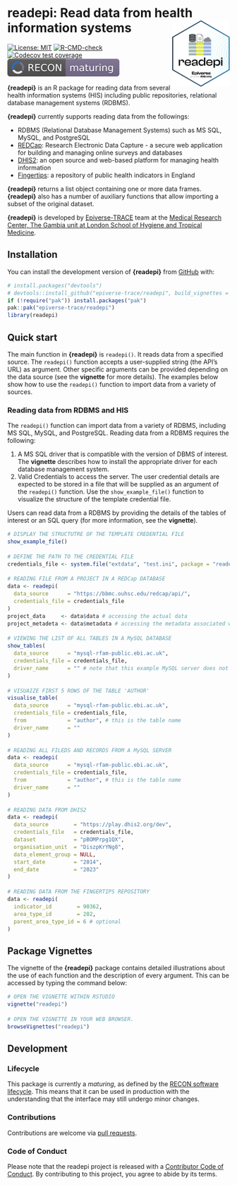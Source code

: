 
<!-- README.md is generated from README.Rmd. Please edit that file. -->
<!-- The code to render this README is stored in .github/workflows/render-readme.yaml -->
<!-- Variables marked with double curly braces will be transformed beforehand: -->
<!-- `packagename` is extracted from the DESCRIPTION file -->
<!-- `gh_repo` is extracted via a special environment variable in GitHub Actions -->

# readepi: Read data from health information systems <img src="man/figures/logo.png" align="right" width="130"/>

<!-- badges: start -->

[![License:
MIT](https://img.shields.io/badge/License-MIT-yellow.svg)](https://opensource.org/licenses/MIT)
[![R-CMD-check](https://github.com/epiverse-trace/readepi/actions/workflows/R-CMD-check.yaml/badge.svg)](https://github.com/epiverse-trace/readepi/actions/workflows/R-CMD-check.yaml)
[![Codecov test
coverage](https://codecov.io/gh/epiverse-trace/readepi/branch/main/graph/badge.svg)](https://app.codecov.io/gh/epiverse-trace/readepi?branch=main)
[![lifecycle-concept](https://raw.githubusercontent.com/reconverse/reconverse.github.io/master/images/badge-maturing.svg)](https://www.reconverse.org/lifecycle.html#concept)
<!-- badges: end -->

**{readepi}** is an R package for reading data from several health
information systems (HIS) including public repositories, relational
database management systems (RDBMS).

**{readepi}** currently supports reading data from the followings:

- RDBMS (Relational Database Management Systems) such as MS SQL, MySQL,
  and PostgreSQL 
- [REDCap](https://projectredcap.org/software/): Research Electronic
  Data Capture - a secure web application for building and managing
  online surveys and databases  
- [DHIS2](https://dhis2.org/about/): an open source and web-based
  platform for managing health information  
- [Fingertips](https://fingertips.phe.org.uk/): a repository of public
  health indicators in England

**{readepi}** returns a list object containing one or more data frames.
**{readepi}** also has a number of auxiliary functions that allow
importing a subset of the original dataset.

**{readepi}** is developed by
[Epiverse-TRACE](https://data.org/initiatives/epiverse/) team at the
[Medical Research Center, The Gambia unit at London School of Hygiene
and Tropical
Medicine](https://www.lshtm.ac.uk/research/units/mrc-gambia).

## Installation

You can install the development version of **{readepi}** from
[GitHub](https://github.com/) with:

``` r
# install.packages("devtools")
# devtools::install_github("epiverse-trace/readepi", build_vignettes = TRUE)
if (!require("pak")) install.packages("pak")
pak::pak("epiverse-trace/readepi")
library(readepi)
```

## Quick start

The main function in **{readepi}** is `readepi()`. It reads data from a
specified source. The `readepi()` function accepts a user-supplied
string (the API’s URL) as argument. Other specific arguments can be
provided depending on the data source (see the **vignette** for more
details). The examples below show how to use the `readepi()` function to
import data from a variety of sources.

### Reading data from RDBMS and HIS

The `readepi()` function can import data from a variety of RDBMS,
including MS SQL, MySQL, and PostgreSQL. Reading data from a RDBMS
requires the following:

1.  A MS SQL driver that is compatible with the version of DBMS of
    interest. The **vignette** describes how to install the appropriate
    driver for each database management system.  
2.  Valid Credentials to access the server. The user credential details
    are expected to be stored in a file that will be supplied as an
    argument of the `readepi()` function. Use the `show_example_file()`
    function to visualize the structure of the template credential file.

Users can read data from a RDBMS by providing the details of the tables
of interest or an SQL query (for more information, see the
**vignette**).

``` r
# DISPLAY THE STRUCTUTRE OF THE TEMPLATE CREDENTIAL FILE
show_example_file()

# DEFINE THE PATH TO THE CREDENTIAL FILE
credentials_file <- system.file("extdata", "test.ini", package = "readepi")

# READING FILE FROM A PROJECT IN A REDCap DATABASE
data <- readepi(
  data_source      = "https://bbmc.ouhsc.edu/redcap/api/",
  credentials_file = credentials_file
)
project_data     <- data$data # accessing the actual data
project_metadeta <- data$metadata # accessing the metadata associated with project

# VIEWING THE LIST OF ALL TABLES IN A MySQL DATABASE
show_tables(
  data_source      = "mysql-rfam-public.ebi.ac.uk",
  credentials_file = credentials_file,
  driver_name      = "" # note that this example MySQL server does not require a driver
)

# VISUAIZE FIRST 5 ROWS OF THE TABLE 'AUTHOR'
visualise_table(
  data_source      = "mysql-rfam-public.ebi.ac.uk",
  credentials_file = credentials_file,
  from             = "author", # this is the table name
  driver_name      = ""
)

# READING ALL FILEDS AND RECORDS FROM A MySQL SERVER
data <- readepi(
  data_source      = "mysql-rfam-public.ebi.ac.uk",
  credentials_file = credentials_file,
  from             = "author", # this is the table name
  driver_name      = ""
)

# READING DATA FROM DHIS2
data <- readepi(
  data_source        = "https://play.dhis2.org/dev",
  credentials_file   = credentials_file,
  dataset            = "pBOMPrpg1QX",
  organisation_unit  = "DiszpKrYNg8",
  data_element_group = NULL,
  start_date         = "2014",
  end_date           = "2023"
)

# READING DATA FROM THE FINGERTIPS REPOSITORY
data <- readepi(
  indicator_id        = 90362,
  area_type_id        = 202,
  parent_area_type_id = 6 # optional
)
```

## Package Vignettes

The vignette of the **{readepi}** package contains detailed
illustrations about the use of each function and the description of
every argument. This can be accessed by typing the command below:

``` r
# OPEN THE VIGNETTE WITHIN RSTUDIO
vignette("readepi")

# OPEN THE VIGNETTE IN YOUR WEB BROWSER.
browseVignettes("readepi")
```

## Development

### Lifecycle

This package is currently a *maturing*, as defined by the [RECON
software lifecycle](https://www.reconverse.org/lifecycle.html). This
means that it can be used in production with the understanding that the
interface may still undergo minor changes.

### Contributions

Contributions are welcome via [pull
requests](https://github.com/epiverse-trace/readepi/pulls).

### Code of Conduct

Please note that the readepi project is released with a [Contributor
Code of
Conduct](https://github.com/epiverse-trace/.github/blob/main/CODE_OF_CONDUCT.md).
By contributing to this project, you agree to abide by its terms.
